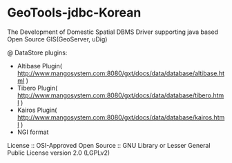 GeoTools-jdbc-Korean
=====================

The Development of Domestic Spatial DBMS Driver supporting java based Open Source GIS(GeoServer, uDig)

@ DataStore plugins:
  - Altibase Plugin( http://www.mangosystem.com:8080/gxt/docs/data/database/altibase.html )
  - Tibero Plugin( http://www.mangosystem.com:8080/gxt/docs/data/database/tibero.html )
  - Kairos Plugin( http://www.mangosystem.com:8080/gxt/docs/data/database/kairos.html )
  - NGI format 

License :: OSI-Approved Open Source :: GNU Library or Lesser General Public License version 2.0 (LGPLv2)